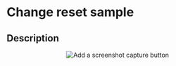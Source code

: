 # Change reset sample

## Description

<p style = 'text-align:center;'>
<image
  src="change-reset-sample.png"
  alt="Add a screenshot capture button"
  caption="Add a screenshot capture button" >
</p>
